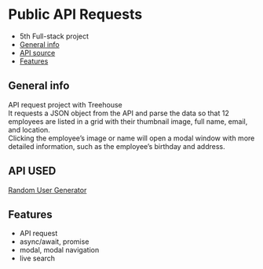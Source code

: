 # Public API Requests

- 5th Full-stack project
- [General info](#general-info)
- [API source](#api)
- [Features](#features)

## General info

API request project with Treehouse <br />It requests a JSON object from the API and parse the data so that 12 employees are listed in a grid with their thumbnail image, full name, email, and location.<br />Clicking the employee’s image or name will open a modal window with more detailed information, such as the employee’s birthday and address.

## API USED

[Random User Generator](https://randomuser.me/)

## Features

- API request
- async/await, promise
- modal, modal navigation
- live search
